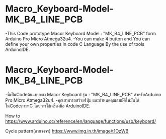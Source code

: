 # Macro_Keyboard-Model-MK_B4_LINE_PCB
-This Code prototype Macor Keyboard Model : "MK_B4_LINE_PCB" form Arduino Pro Micro Atmega32u4.
-You can make 4 button and You can define your own properties in code C Language By the use of tools ArduinoIDE.

# Macro_Keyboard-Model-MK_B4_LINE_PCB
-นี่เป็นCodeต้นแบบของ Macor Keyboard รุ่น : "MK_B4_LINE_PCB" สำหรับArduino Pro Micro Atmega32u4.
-คุณสามารถสร้าง4ปุ่ม และกำหนดคุณสมบัติให้มันได้ ในCodeภาษาC โดยการใช้เครื่องมือ ArduinoIDE.

How to 
https://www.arduino.cc/reference/en/language/functions/usb/keyboard/


Cycle pattern(ลายวงจร)
https://www.img.in.th/image/t1OzWB
